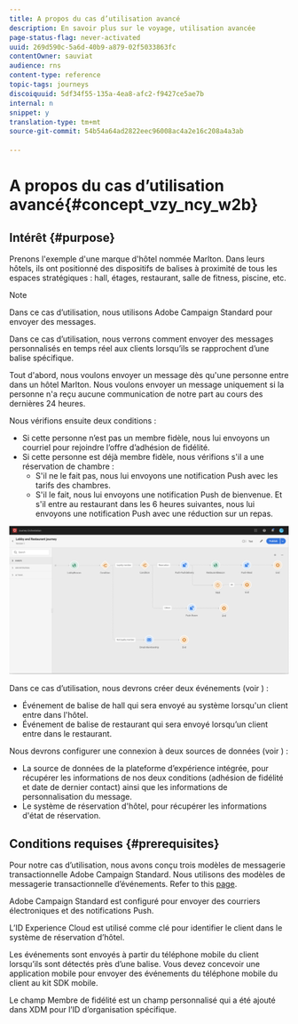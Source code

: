 ```yaml
---
title: A propos du cas d’utilisation avancé
description: En savoir plus sur le voyage, utilisation avancée
page-status-flag: never-activated
uuid: 269d590c-5a6d-40b9-a879-02f5033863fc
contentOwner: sauviat
audience: rns
content-type: reference
topic-tags: journeys
discoiquuid: 5df34f55-135a-4ea8-afc2-f9427ce5ae7b
internal: n
snippet: y
translation-type: tm+mt
source-git-commit: 54b54a64ad2822eec96008ac4a2e16c208a4a3ab

---
```



# A propos du cas d’utilisation avancé{#concept_vzy_ncy_w2b}

## Intérêt {#purpose}

Prenons l&#39;exemple d&#39;une marque d&#39;hôtel nommée Marlton. Dans leurs hôtels, ils ont positionné des dispositifs de balises à proximité de tous les espaces stratégiques : hall, étages, restaurant, salle de fitness, piscine, etc.

>[!NOTE]
>
>Dans ce cas d’utilisation, nous utilisons Adobe Campaign Standard pour envoyer des messages.

Dans ce cas d’utilisation, nous verrons comment envoyer des messages personnalisés en temps réel aux clients lorsqu’ils se rapprochent d’une balise spécifique.

Tout d&#39;abord, nous voulons envoyer un message dès qu&#39;une personne entre dans un hôtel Marlton. Nous voulons envoyer un message uniquement si la personne n&#39;a reçu aucune communication de notre part au cours des dernières 24 heures.

Nous vérifions ensuite deux conditions :

* Si cette personne n’est pas un membre fidèle, nous lui envoyons un courriel pour rejoindre l’offre d’adhésion de fidélité.
* Si cette personne est déjà membre fidèle, nous vérifions s&#39;il a une réservation de chambre :
   * S&#39;il ne le fait pas, nous lui envoyons une notification Push avec les tarifs des chambres.
   * S&#39;il le fait, nous lui envoyons une notification Push de bienvenue. Et s&#39;il entre au restaurant dans les 6 heures suivantes, nous lui envoyons une notification Push avec une réduction sur un repas.

![](../assets/journeyuc2_29.png)

Dans ce cas d’utilisation, nous devrons créer deux événements (voir [](../usecase/configuring-the-events.md)) :

* Événement de balise de hall qui sera envoyé au système lorsqu&#39;un client entre dans l&#39;hôtel.
* Événement de balise de restaurant qui sera envoyé lorsqu’un client entre dans le restaurant.

Nous devrons configurer une connexion à deux sources de données (voir [](../usecase/configuring-the-data-sources.md)) :

* La source de données de la plateforme d’expérience intégrée, pour récupérer les informations de nos deux conditions (adhésion de fidélité et date de dernier contact) ainsi que les informations de personnalisation du message.
* Le système de réservation d&#39;hôtel, pour récupérer les informations d&#39;état de réservation.

## Conditions requises {#prerequisites}

Pour notre cas d’utilisation, nous avons conçu trois modèles de messagerie transactionnelle Adobe Campaign Standard. Nous utilisons des modèles de messagerie transactionnelle d’événements. Refer to this [page](https://docs.adobe.com/content/help/en/campaign-standard/using/communication-channels/transactional-messaging/about-transactional-messaging.html).

Adobe Campaign Standard est configuré pour envoyer des courriers électroniques et des notifications Push.

L’ID Experience Cloud est utilisé comme clé pour identifier le client dans le système de réservation d’hôtel.

Les événements sont envoyés à partir du téléphone mobile du client lorsqu’ils sont détectés près d’une balise. Vous devez concevoir une application mobile pour envoyer des événements du téléphone mobile du client au kit SDK mobile.

Le champ Membre de fidélité est un champ personnalisé qui a été ajouté dans XDM pour l’ID d’organisation spécifique.
